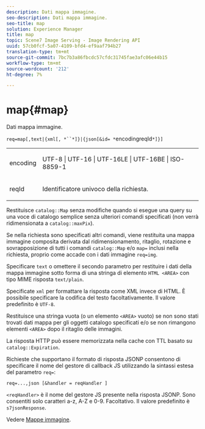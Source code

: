 ```yaml
---
description: Dati mappa immagine.
seo-description: Dati mappa immagine.
seo-title: map
solution: Experience Manager
title: map
topic: Scene7 Image Serving - Image Rendering API
uuid: 57cb0fcf-5a07-4109-bfd4-ef9aaf794b27
translation-type: tm+mt
source-git-commit: 7bc7b3a86fbcdc57cfdc31745fae3afc06e44b15
workflow-type: tm+mt
source-wordcount: '212'
ht-degree: 7%

---
```



# map{#map}

Dati mappa immagine.

`req=map[,text|{xml[, *``*]}|{json[&id= *`encodingreqId`*]}]`

<table id="simpletable_10F2152FDF33411491FBBAFD173CA5ED"> 
 <tr class="strow"> 
  <td class="stentry"> <p><span class="codeph"><span class="varname"> encoding</span></span> </p> </td> 
  <td class="stentry"> <p><span class="codeph"> UTF-8 | UTF-16 | UTF-16LE | UTF-16BE | ISO-8859-1</span> </p></td> 
 </tr> 
 <tr class="strow"> 
  <td class="stentry"> <p><span class="codeph"><span class="varname"> reqId</span></span> </p></td> 
  <td class="stentry"> <p>Identificatore univoco della richiesta. </p></td> 
 </tr> 
</table>

Restituisce `catalog::Map` senza modifiche quando si esegue una query su una voce di catalogo semplice senza ulteriori comandi specificati (non verrà ridimensionata a `catalog::maxPix`).

Se nella richiesta sono specificati altri comandi, viene restituita una mappa immagine composita derivata dal ridimensionamento, ritaglio, rotazione e sovrapposizione di tutti i comandi `catalog::Map` e/o `map=` inclusi nella richiesta, proprio come accade con i dati immagine `req=img`.

Specificare `text` o omettere il secondo parametro per restituire i dati della mappa immagine sotto forma di una stringa di elemento `HTML <AREA>` con tipo MIME risposta `text/plain`.

Specificate `xml` per formattare la risposta come XML invece di HTML. È possibile specificare la codifica del testo facoltativamente. Il valore predefinito è `UTF-8`.

Restituisce una stringa vuota (o un elemento `<AREA>` vuoto) se non sono stati trovati dati mappa per gli oggetti catalogo specificati e/o se non rimangono elementi `<AREA>` dopo il ritaglio delle immagini.

La risposta HTTP può essere memorizzata nella cache con TTL basato su `catalog::Expiration`.

Richieste che supportano il formato di risposta JSONP consentono di specificare il nome del gestore di callback JS utilizzando la sintassi estesa del parametro `req=`:

`req=...,json [&handler = reqHandler ]`

`<reqHandler>` è il nome del gestore JS presente nella risposta JSONP. Sono consentiti solo caratteri a-z, A-Z e 0-9. Facoltativo. Il valore predefinito è `s7jsonResponse`.

Vedere [Mappe immagine](../../../../../../is-api/http-ref/image-serving-api-ref/c-http-protocol-reference/c-syntax-and-features/r-image-maps.md#reference-ff7d1bac2a064104b0c508a81316fdab).
